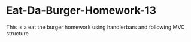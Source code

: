 # Eat-Da-Burger-Homework-13
This is a eat the burger homework using handlerbars and following MVC structure
